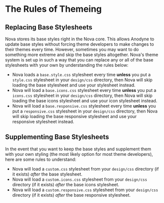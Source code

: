 # The Rules of Themeing

## Replacing Base Stylesheets

Nova stores its base styles right in the Nova core. This allows Anodyne to update base styles without forcing theme developers to make changes to their themes every time. However, sometimes you may want to do something more extreme and skip the base styles altogether. Nova's theme system is set up in such a way that you can replace any or all of the base stylesheets with your own by understanding the rules below:

- Nova loads a `base.style.css` stylesheet every time __unless__ you put a `style.css` stylesheet in your `design/css` directory, then Nova will skip loading the base stylesheet and use your stylesheet instead.
- Nova will load a `base.icons.css` stylesheet every time __unless__ you put a `icons.css` stylesheet in your `design/css` directory, then Nova will skip loading the base icons stylesheet and use your icon stylesheet instead.
- Nova will load a `base.responsive.css` stylesheet every time __unless__ you put a `responsive.css` stylesheet in your `design/css` directory, then Nova will skip loading the base responsive stylesheet and use your responsive stylesheet instead.

## Supplementing Base Stylesheets

In the event that you want to keep the base styles and supplement them with your own styling (the most likely option for most theme developers), here are some rules to understand:

- Nova will load a `custom.css` stylesheet from your `design/css` directory (if it exists) _after_ the base stylesheet.
- Nova will load a `custom.icons.css` stylesheet from your `design/css` directory (if it exists) _after_ the base icons stylesheet.
- Nova will load a `custom.responsive.css` stylesheet from your `design/css` directory (if it exists) _after_ the base responsive stylesheet.
